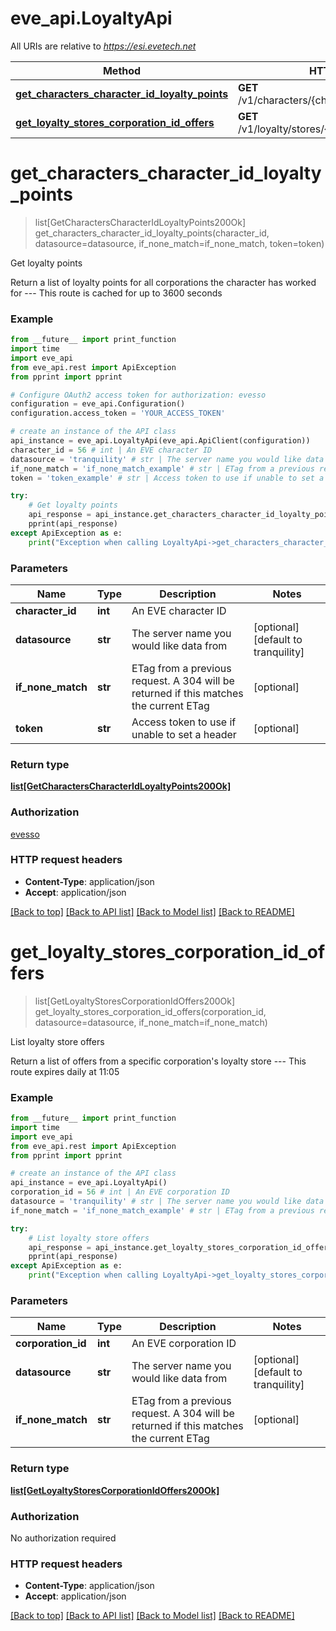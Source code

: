 # eve_api.LoyaltyApi

All URIs are relative to *https://esi.evetech.net*

Method | HTTP request | Description
------------- | ------------- | -------------
[**get_characters_character_id_loyalty_points**](LoyaltyApi.md#get_characters_character_id_loyalty_points) | **GET** /v1/characters/{character_id}/loyalty/points/ | Get loyalty points
[**get_loyalty_stores_corporation_id_offers**](LoyaltyApi.md#get_loyalty_stores_corporation_id_offers) | **GET** /v1/loyalty/stores/{corporation_id}/offers/ | List loyalty store offers


# **get_characters_character_id_loyalty_points**
> list[GetCharactersCharacterIdLoyaltyPoints200Ok] get_characters_character_id_loyalty_points(character_id, datasource=datasource, if_none_match=if_none_match, token=token)

Get loyalty points

Return a list of loyalty points for all corporations the character has worked for  ---  This route is cached for up to 3600 seconds

### Example
```python
from __future__ import print_function
import time
import eve_api
from eve_api.rest import ApiException
from pprint import pprint

# Configure OAuth2 access token for authorization: evesso
configuration = eve_api.Configuration()
configuration.access_token = 'YOUR_ACCESS_TOKEN'

# create an instance of the API class
api_instance = eve_api.LoyaltyApi(eve_api.ApiClient(configuration))
character_id = 56 # int | An EVE character ID
datasource = 'tranquility' # str | The server name you would like data from (optional) (default to tranquility)
if_none_match = 'if_none_match_example' # str | ETag from a previous request. A 304 will be returned if this matches the current ETag (optional)
token = 'token_example' # str | Access token to use if unable to set a header (optional)

try:
    # Get loyalty points
    api_response = api_instance.get_characters_character_id_loyalty_points(character_id, datasource=datasource, if_none_match=if_none_match, token=token)
    pprint(api_response)
except ApiException as e:
    print("Exception when calling LoyaltyApi->get_characters_character_id_loyalty_points: %s\n" % e)
```

### Parameters

Name | Type | Description  | Notes
------------- | ------------- | ------------- | -------------
 **character_id** | **int**| An EVE character ID | 
 **datasource** | **str**| The server name you would like data from | [optional] [default to tranquility]
 **if_none_match** | **str**| ETag from a previous request. A 304 will be returned if this matches the current ETag | [optional] 
 **token** | **str**| Access token to use if unable to set a header | [optional] 

### Return type

[**list[GetCharactersCharacterIdLoyaltyPoints200Ok]**](GetCharactersCharacterIdLoyaltyPoints200Ok.md)

### Authorization

[evesso](../README.md#evesso)

### HTTP request headers

 - **Content-Type**: application/json
 - **Accept**: application/json

[[Back to top]](#) [[Back to API list]](../README.md#documentation-for-api-endpoints) [[Back to Model list]](../README.md#documentation-for-models) [[Back to README]](../README.md)

# **get_loyalty_stores_corporation_id_offers**
> list[GetLoyaltyStoresCorporationIdOffers200Ok] get_loyalty_stores_corporation_id_offers(corporation_id, datasource=datasource, if_none_match=if_none_match)

List loyalty store offers

Return a list of offers from a specific corporation's loyalty store  ---  This route expires daily at 11:05

### Example
```python
from __future__ import print_function
import time
import eve_api
from eve_api.rest import ApiException
from pprint import pprint

# create an instance of the API class
api_instance = eve_api.LoyaltyApi()
corporation_id = 56 # int | An EVE corporation ID
datasource = 'tranquility' # str | The server name you would like data from (optional) (default to tranquility)
if_none_match = 'if_none_match_example' # str | ETag from a previous request. A 304 will be returned if this matches the current ETag (optional)

try:
    # List loyalty store offers
    api_response = api_instance.get_loyalty_stores_corporation_id_offers(corporation_id, datasource=datasource, if_none_match=if_none_match)
    pprint(api_response)
except ApiException as e:
    print("Exception when calling LoyaltyApi->get_loyalty_stores_corporation_id_offers: %s\n" % e)
```

### Parameters

Name | Type | Description  | Notes
------------- | ------------- | ------------- | -------------
 **corporation_id** | **int**| An EVE corporation ID | 
 **datasource** | **str**| The server name you would like data from | [optional] [default to tranquility]
 **if_none_match** | **str**| ETag from a previous request. A 304 will be returned if this matches the current ETag | [optional] 

### Return type

[**list[GetLoyaltyStoresCorporationIdOffers200Ok]**](GetLoyaltyStoresCorporationIdOffers200Ok.md)

### Authorization

No authorization required

### HTTP request headers

 - **Content-Type**: application/json
 - **Accept**: application/json

[[Back to top]](#) [[Back to API list]](../README.md#documentation-for-api-endpoints) [[Back to Model list]](../README.md#documentation-for-models) [[Back to README]](../README.md)

